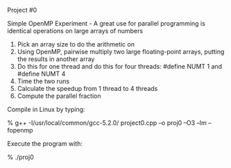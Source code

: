 Project #0

Simple OpenMP Experiment - A great use for parallel programming is identical operations on large arrays of numbers

1. Pick an array size to do the arithmetic on
2. Using OpenMP, pairwise multiply two large floating-point arrays, putting the results in another array
3. Do this for one thread and do this for four threads: 
	#define NUMT 1 
	and 
	#define NUMT 4
4. Time the two runs
5. Calculate the speedup from 1 thread to 4 threads
6. Compute the parallel fraction

Compile in Linux by typing:

%    g++ -I/usr/local/common/gcc-5.2.0/ project0.cpp –o proj0 –O3 –lm –fopenmp

Execute the program with:

%    ./proj0

